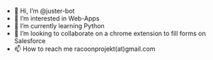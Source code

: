 - 👋 Hi, I’m @juster-bot
- 👀 I’m interested in Web-Apps
- 🌱 I’m currently learning Python
- 💞️ I’m looking to collaborate on a chrome extension to fill forms on Salesforce
- 📫 How to reach me racoonprojekt(at)gmail.com

<!---
juster-bot/juster-bot is a ✨ special ✨ repository because its `README.md` (this file) appears on your GitHub profile.
You can click the Preview link to take a look at your changes.
--->
